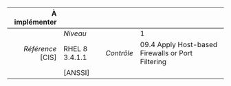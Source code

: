 
|           À implémenter    |    |    |    |
|----------------:|:---|---:|:---|
|                 |*Niveau*|| 1 |
|*Référence* [CIS]| RHEL 8 3.4.1.1 |*Contrôle*| 09.4 Apply Host-based Firewalls or Port Filtering |
|                 |[ANSSI] ||  |


